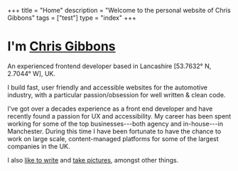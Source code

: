+++
title = "Home"
description = "Welcome to the personal website of Chris Gibbons"
tags = ["test"]
type = "index"
+++
# I'm [Chris Gibbons](/about)
An experienced frontend developer based in Lancashire [53.7632° N, 2.7044° W], UK.

I build fast, user friendly and accessible websites for the automotive industry, with a particular passion/obsession for well written &amp; clean code.

I've got over a decades experience as a front end developer and have recently found a passion for UX and accessibility. My career has been spent working for some of the top businesses---both agency and in-house---in Manchester. During this time I have been fortunate to have the chance to work on large scale, content-managed platforms for some of the largest companies in the UK.

I also [like to write](/writing) and <a href="https://www.instagram.com/_gbbns" rel="noopener">take pictures</a>, amongst other things.
